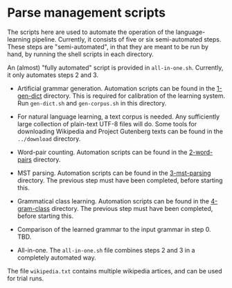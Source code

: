 
Parse management scripts
========================

The scripts here are used to automate the operation of the
language-learning pipeline. Currently, it consists of five or six
semi-automated steps. These steps are "semi-automated", in that
they are meant to be run by hand, by running the shell scripts
in each directory.

An (almost) "fully automated" script is provided in `all-in-one.sh`.
Currently, it only automates steps 2 and 3.

* Artificial grammar generation. Automation scripts can be found in the
  [1-gen-dict](1-gen-dict) directory. This is required for calibration
  of the learning system. Run `gen-dict.sh` and `gen-corpus.sh` in this
  directory.

* For natural language learning, a text corpus is needed. Any
  sufficiently large collection of plain-text UTF-8 files will do.
  Some tools for downloading Wikipedia and Project Gutenberg texts
  can be found in the `../download` directory.

* Word-pair counting. Automation scripts can be found in the
  [2-word-pairs](2-word-pairs) directory.

* MST parsing. Automation scripts can be found in the
  [3-mst-parsing](3-mst-parsing) directory. The previous step must
  have been completed, before starting this.

* Grammatical class learning. Automation scripts can be found in the
  [4-gram-class](4-gram-class) directory. The previous step must
  have been completed, before starting this.

* Comparison of the learned grammar to the input grammar in step 0.
  TBD.

* All-in-one. The `all-in-one.sh` file combines steps 2 and 3 in
  a completely automated way.


The file `wikipedia.txt` contains multiple wikipedia artices, and can be
used for trial runs.
